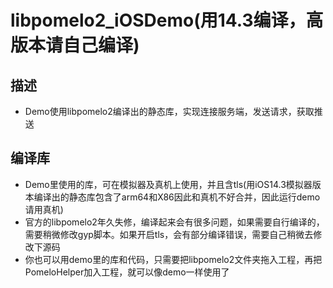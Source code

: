# libpomelo2_iOSDemo(用14.3编译，高版本请自己编译)

## 描述
* Demo使用libpomelo2编译出的静态库，实现连接服务端，发送请求，获取推送

## 编译库
* Demo里使用的库，可在模拟器及真机上使用，并且含tls(用iOS14.3模拟器版本编译出的静态库包含了arm64和X86因此和真机不好合并，因此运行demo请用真机)
* 官方的libpomelo2年久失修，编译起来会有很多问题，如果需要自行编译的，需要稍微修改gyp脚本。如果开启tls，会有部分编译错误，需要自己稍微去修改下源码
* 你也可以用demo里的库和代码，只需要把libpomelo2文件夹拖入工程，再把PomeloHelper加入工程，就可以像demo一样使用了


